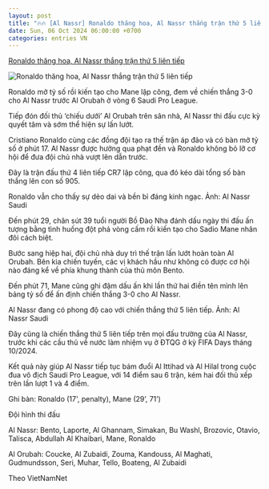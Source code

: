 ```yaml
---
layout: post
title: "🔥🔥 [Al Nassr] Ronaldo thăng hoa, Al Nassr thắng trận thứ 5 liên tiếp"
date: Sun, 06 Oct 2024 06:00:00 +0700
categories: entries VN
---
```

[Ronaldo thăng hoa, Al Nassr thắng trận thứ 5 liên tiếp](https://baoangiang.com.vn/ronaldo-thang-hoa-al-nassr-thang-tran-thu-5-lien-tiep-a406786.html)

![Ronaldo thăng hoa, Al Nassr thắng trận thứ 5 liên tiếp](https://images.baoangiang.com.vn/image/news/2024/20241006/thumbnail/750x450/ronaldo-thang-hoa-a_4330_1728180019.jpg)

Ronaldo mở tỷ số rồi kiến tạo cho Mane lập công, đem về chiến thắng 3-0 cho Al Nassr trước Al Orubah ở vòng 6 Saudi Pro League.

Tiếp đón đối thủ ‘chiếu dưới’ Al Orubah trên sân nhà, Al Nassr thi đấu cực kỳ quyết tâm và sớm thể hiện sự lấn lướt.

Cristiano Ronaldo cùng các đồng đội tạo ra thế trận áp đảo và có bàn mở tỷ số ở phút 17. Al Nassr được hưởng qua phạt đền và Ronaldo không bỏ lỡ cơ hội để đưa đội chủ nhà vượt lên dẫn trước.

Đây là trận đấu thứ 4 liên tiếp CR7 lập công, qua đó kéo dài tổng số bàn thắng lên con số 905.

Ronaldo vẫn cho thấy sự dẻo dai và bền bỉ đáng kinh ngạc. Ảnh: Al Nassr Saudi

Đến phút 29, chân sút 39 tuổi người Bồ Đào Nha đánh dấu ngày thi đấu ấn tượng bằng tình huống đột phá vòng cấm rồi kiến tạo cho Sadio Mane nhân đôi cách biệt.

Bước sang hiệp hai, đội chủ nhà duy trì thế trận lấn lướt hoàn toàn Al Orubah. Bên kia chiến tuyến, các vị khách hầu như không có được cơ hội nào đáng kể về phía khung thành của thủ môn Bento.

Đến phút 71, Mane cũng ghi đậm dấu ấn khi lần thứ hai điền tên mình lên bảng tỷ số để ấn định chiến thắng 3-0 cho Al Nassr.

Al Nassr đang có phong độ cao với chiến thắng thứ 5 liên tiếp. Ảnh: Al Nassr Saudi

Đây cũng là chiến thắng thứ 5 liên tiếp trên mọi đấu trường của Al Nassr, trước khi các cầu thủ về nước làm nhiệm vụ ở ĐTQG ở kỳ FIFA Days tháng 10/2024.

Kết quả này giúp Al Nassr tiếp tục bám đuổi Al Ittihad và Al Hilal trong cuộc đua vô địch Saudi Pro League, với 14 điểm sau 6 trận, kém hai đối thủ xếp trên lần lượt 1 và 4 điểm.

Ghi bàn: Ronaldo (17', penalty), Mane (29’, 71’)

Đội hình thi đấu

Al Nassr: Bento, Laporte, Al Ghannam, Simakan, Bu Washl, Brozovic, Otavio, Talisca, Abdullah Al Khaibari, Mane, Ronaldo

Al Orubah: Coucke, Al Zubaidi, Zouma, Kandouss, Al Maghati, Gudmundsson, Seri, Muhar, Tello, Boateng, Al Zubaidi

Theo VietNamNet

